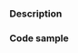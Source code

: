 <!--

We would love for you to contribute to Milligram and help us make this even better! Start reading this [document](contributing.md) to see it is not difficult as you might have imagined.

Submit a Pull Request
==============================
To submit a new feature, make sure that changes are done to the source code. [Follow our style guide](contributing.md#style-guide) and do not forget the tests and attach the link [Codepen](http://codepen.io/) along with the description.

Try to solve a problem for each pull request, this increases the chances of acceptance. When in doubt, open a [new issue](contributing.md#open-an-issue) so we can answer you. Look existing issues for ideas or to see if a similar issue has already been submitted.

1. Fork the Github repo: `git clone https://github.com/milligram/milligram-less.git`
1. Create a new branch: `git checkout -b issuenumber-feature-name`
1. Commit your changes: `git commit -m 'issuenumber-feature-name'`
1. Push to the branch: `git push origin my-feature-name`
1. Submit a pull request!

_Note: For issues relating to the site, please use the [milligram/milligram.github.io](https://github.com/milligram/milligram.github.io)_

Code of Conduct
==============================
Help us keep Milligram open and inclusive. Please read and follow our thoughts on [Code of Conduct](http://confcodeofconduct.com/).

License
==============================
By contributing your code, you agree to license your contribution under the [MIT license](https://cjpatoilo.com/license).

-->

### Description

<!-- Are you fixing a bug? Implementing a new feature? Updating the documentation? Describe here something about your changes. Don't forget to add the link to the open issue, or to other pull request related. -->

### Code sample

<!-- Provide code samples on [Codepen](http://codepen.io/). -->
